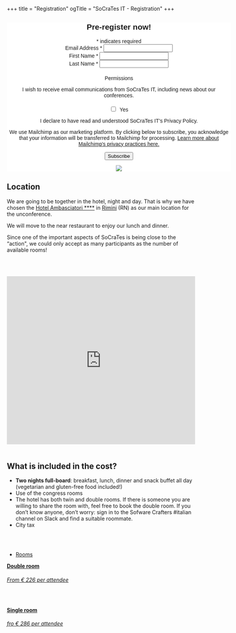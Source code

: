 +++
title = "Registration"
ogTitle = "SoCraTes IT - Registration"
+++

<style type="text/css">
    #registration-form {
        margin-bottom: 20em;
    }
</style>
<div class="registration-form" style="text-align: center;">
<!-- insert MailChimp form here -->


<!-- Begin Mailchimp Signup Form -->
<link href="//cdn-images.mailchimp.com/embedcode/classic-10_7_dtp.css" rel="stylesheet" type="text/css">
<style type="text/css">
	#mc_embed_signup{background:#fff; clear:left; font:14px Helvetica,Arial,sans-serif;  width:600px;}
	/* Add your own Mailchimp form style overrides in your site stylesheet or in this style block.
	   We recommend moving this block and the preceding CSS link to the HEAD of your HTML file. */
</style>
<style type="text/css">
	#mc-embedded-subscribe-form input[type=checkbox]{display: inline; width: auto;margin-right: 10px;}
	#mergeRow-gdpr {margin-top: 20px;}
	#mergeRow-gdpr fieldset label {font-weight: normal;}
	#mc-embedded-subscribe-form .mc_fieldset{border:none;min-height: 0px;padding-bottom:0px;}
</style>
<div id="mc_embed_signup">
<form action="https://socrates-conference.us20.list-manage.com/subscribe/post?u=4e24ba7602f7acf9fe79737d3&amp;id=be9dbd9e7a" method="post" id="mc-embedded-subscribe-form" name="mc-embedded-subscribe-form" class="validate" target="_blank" novalidate>
    <div id="mc_embed_signup_scroll">
	<h2>Pre-register now!</h2>
<div class="indicates-required"><span class="asterisk">*</span> indicates required</div>
<div class="mc-field-group">
	<label for="mce-EMAIL">Email Address  <span class="asterisk">*</span>
</label>
	<input type="email" value="" name="EMAIL" class="required email" id="mce-EMAIL">
</div>
<div class="mc-field-group">
	<label for="mce-FNAME">First Name  <span class="asterisk">*</span>
</label>
	<input type="text" value="" name="FNAME" class="required" id="mce-FNAME">
</div>
<div class="mc-field-group">
	<label for="mce-LNAME">Last Name  <span class="asterisk">*</span>
</label>
	<input type="text" value="" name="LNAME" class="required" id="mce-LNAME">
</div>
<div id="mergeRow-gdpr" class="mergeRow gdpr-mergeRow content__gdprBlock mc-field-group">
    <div class="content__gdpr">
        <label>Permissions</label>
        <p>I wish to receive email communications from SoCraTes IT, including news about our conferences.
</p>
        <fieldset class="mc_fieldset gdprRequired mc-field-group" name="interestgroup_field">
		<label class="checkbox subfield" for="gdpr_11381"><input type="checkbox" id="gdpr_11381" name="gdpr[11381]" value="Y" class="av-checkbox gdpr"><span>Yes</span> </label>
        </fieldset>
        <p>I declare to have read and understood SoCraTes IT’s Privacy Policy.</p>
    </div>
    <div class="content__gdprLegal">
        <p>We use Mailchimp as our marketing platform. By clicking below to subscribe, you acknowledge that your information will be transferred to Mailchimp for processing. <a href="https://mailchimp.com/legal/terms" target="_blank">Learn more about Mailchimp's privacy practices here.</a></p>
    </div>
</div>
<div hidden="true"><input type="hidden" name="tags" value="2701283"></div>
	<div id="mce-responses" class="clear foot">
		<div class="response" id="mce-error-response" style="display:none"></div>
		<div class="response" id="mce-success-response" style="display:none"></div>
	</div>    <!-- real people should not fill this in and expect good things - do not remove this or risk form bot signups-->
    <div style="position: absolute; left: -5000px;" aria-hidden="true"><input type="text" name="b_4e24ba7602f7acf9fe79737d3_be9dbd9e7a" tabindex="-1" value=""></div>
        <div class="optionalParent">
            <div class="clear foot">
                <input type="submit" value="Subscribe" name="subscribe" id="mc-embedded-subscribe" class="button">
                <p class="brandingLogo"><a href="http://eepurl.com/h0-nev" title="Mailchimp - email marketing made easy and fun"><img src="https://eep.io/mc-cdn-images/template_images/branding_logo_text_dark_dtp.svg"></a></p>
            </div>
        </div>
    </div>
</form>
</div>
<script type='text/javascript' src='//s3.amazonaws.com/downloads.mailchimp.com/js/mc-validate.js'></script><script type='text/javascript'>(function($) {window.fnames = new Array(); window.ftypes = new Array();fnames[0]='EMAIL';ftypes[0]='email';fnames[1]='FNAME';ftypes[1]='text';fnames[2]='LNAME';ftypes[2]='text';fnames[3]='MMERGE3';ftypes[3]='text';fnames[5]='MMERGE5';ftypes[5]='text';fnames[7]='MMERGE7';ftypes[7]='text';fnames[8]='MMERGE8';ftypes[8]='text';fnames[10]='MMERGE10';ftypes[10]='text';fnames[11]='MMERGE11';ftypes[11]='text';}(jQuery));var $mcj = jQuery.noConflict(true);</script>
<!--End mc_embed_signup-->

<!-- insert MailChimp form above here -->
</div>


## Location
We are going to be together in the hotel, night and day. That is why we have chosen the [Hotel Ambasciatori ****](https://www.hotelambasciatori.it/) in [Rimini](https://www.google.com/maps/place/Hotel+Ambasciatori+Rimini/@44.0688379,12.5779755,17z/data=!3m1!4b1!4m8!3m7!1s0x132cc377163d5c69:0x342e6d3ad7ed633a!5m2!4m1!1i2!8m2!3d44.0689435!4d12.5804307) (RN) as our main location for the unconference.

We will move to the near restaurant to enjoy our lunch and dinner.

Since one of the important aspects of SoCraTes is being close to the “action", we could only accept as many participants as the number of available rooms!

<br/><br/>

<div class="container">
  <div class="intro-text">
    <iframe src="https://www.google.com/maps/embed?pb=!1m18!1m12!1m3!1d2866.7033423208427!2d12.577975515511294!3d44.06883407910921!2m3!1f0!2f0!3f0!3m2!1i1024!2i768!4f13.1!3m3!1m2!1s0x132cc377163d5c69%3A0x342e6d3ad7ed633a!2sHotel%20Ambasciatori%20Rimini!5e0!3m2!1sit!2sch!4v1654065074501!5m2!1sit!2sch" width="100%" height="450" style="border:0;" allowfullscreen="" loading="lazy" referrerpolicy="no-referrer-when-downgrade">
    </iframe> 
  </div>
</div>

<br/>


## What is included in the cost?

* **Two nights full-board**: breakfast, lunch, dinner and snack buffet all day (vegetarian and gluten-free food included!)
* Use of the congress rooms
* The hotel has both twin and double rooms. If there is someone you are willing to share the room with, feel free to book the double room. If you don’t know anyone, don’t worry: sign in to the Sofware Crafters #italian channel on Slack and find a suitable roommate.
* City tax


<br/><br/>

<div class="row schedule schedule-light">
    <ul class="nav nav-schedule">
        <li><a href="Rooms" data-toggle="tab">Rooms</a></li>
    </ul>
    <div class="tab-content">
        <div id="schedule3_day1" class="tab-pane fade active in">
            <div class="panel-group" id="schedule3_day1_timeline">
                <div class="panel schedule-item">
                    <a data-toggle="collapse" href="#schedule3_day1_time1" class="schedule-item-toggle">
                        <strong class="time highlight">Double room</strong>
                        <div class="lecture-icon-wrapper"><span class="fa fa-bed"></span></div>
                        <h6 class="time highlight price">From € 226 per attendee</h6>
                    </a>
                    <div id="schedule3_day1_time1" class="panel-collapse collapse in schedule-item-body">
                        <p class="description">&nbsp;</p>
                    </div>
                </div>
                <div class="panel schedule-item">
                    <a data-toggle="collapse" href="#schedule3_day1_time1" class="schedule-item-toggle">
                        <strong class="time highlight">Single room</strong>
                        <div class="lecture-icon-wrapper"><span class="fa fa-bed"></span></div>
                        <h6 class="time highlight price">fro € 286 per attendee</h6>
                    </a>
                    <div id="schedule3_day1_time1" class="panel-collapse collapse in schedule-item-body">
                        <p class="description">&nbsp;</p>
                    </div>
                </div>
            </div>
        </div>
    </div>
</div>
